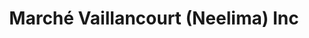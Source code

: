 ---
title: "Marché Vaillancourt (Neelima) Inc"
url: /morin-heights/marche-vaillancourt-neelima-inc/
shop: supermarket
---